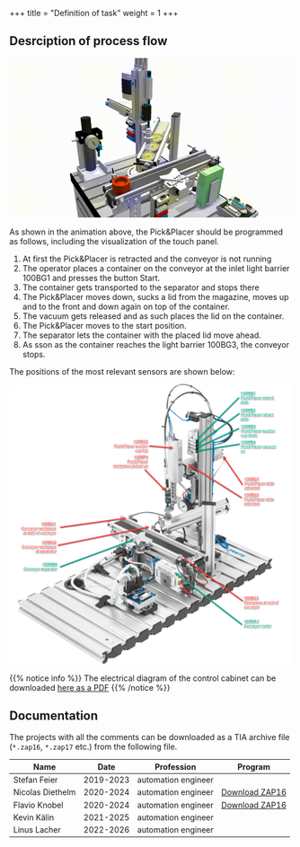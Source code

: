 +++
title = "Definition of task"
weight = 1
+++

## Desrciption of process flow

![Festo Pick&Place Robot](./images/festo_pick_n_place.en.gif)

As shown in the animation above, the Pick&Placer should be programmed as follows, including the visualization of the touch panel.

1. At first the Pick&Placer is retracted and the conveyor is not running
2. The operator places a container on the conveyor at the inlet light barrier 100BG1 and presses the button Start.
3. The container gets transported to the separator and stops there
4. The Pick&Placer moves down, sucks a lid from the magazine, moves up and to the front and down again on top of the container.
5. The vacuum gets released and as such places the lid on the container.
6. The Pick&Placer moves to the start position.
7. The separator lets the container with the placed lid move ahead.
8. As sson as the container reaches the light barrier 100BG3, the conveyor stops.

The positions of the most relevant sensors are shown below:

![Festo Pick&Place Robot](./images/festo_pick_n_place_overview.en.png)

{{% notice info %}}
The electrical diagram of the control cabinet can be downloaded [here as a PDF](./docs/Pick_and_Placer_4_eView-5.en.pdf)
{{% /notice %}}

## Documentation

The projects with all the comments can be downloaded as a TIA archive file (`*.zap16`, `*.zap17` etc.) from the following file.

| Name             | Date      | Profession          | Program         |
| ---------------- | --------- | ------------------- | --------------- |
| Stefan Feier     | 2019-2023 | automation engineer |
| Nicolas Diethelm | 2020-2024 | automation engineer | [Download ZAP16](./docs/NicolasDiethelm/ND_PiPl_20220809_0738.zap16)
| Flavio Knobel    | 2020-2024 | automation engineer | [Download ZAP16](./docs/FlavioKnobel/FK_PiPl_20220809_0739.zap16)
| Kevin Kälin      | 2021-2025 | automation engineer |
| Linus Lacher     | 2022-2026 | automation engineer |
